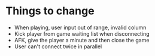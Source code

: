 # Things to change

- When playing, user input out of range, invalid column
- Kick player from game waiting list when disconnecting
- AFK, give the player a minute and then close the game
- User can't connect twice in parallel
